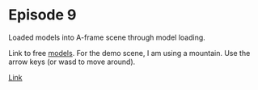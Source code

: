 # Episode 9
Loaded models into A-frame scene through model loading.

Link to free [models](https://free3d.com/). For the demo scene, I am using a mountain. Use the arrow keys (or wasd to move around).

[Link](http://luvneesh.me/A-Frame_WebVR/Ep9/)